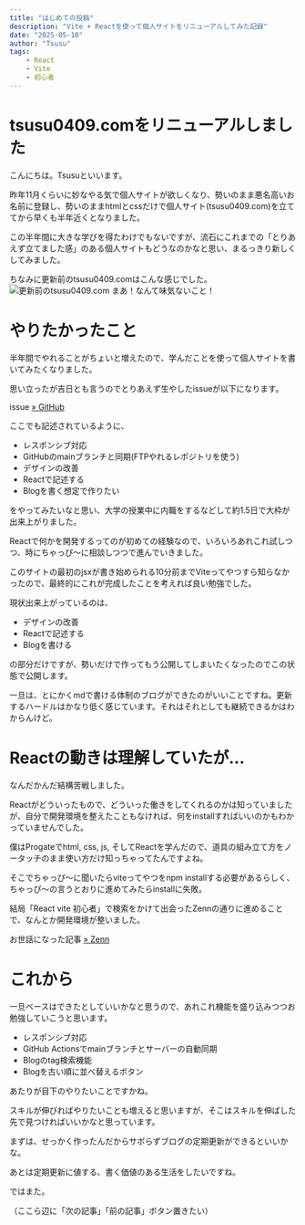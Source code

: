 ```yaml
---
title: "はじめての投稿"
description: "Vite + Reactを使って個人サイトをリニューアルしてみた記録"
date: "2025-05-10"
author: "Tsusu"
tags:
    - React
    - Vite
    - 初心者
---
```


# tsusu0409.comをリニューアルしました
こんにちは。Tsusuといいます。

昨年11月くらいに妙なやる気で個人サイトが欲しくなり、勢いのまま悪名高いお名前に登録し、勢いのままhtmlとcssだけで個人サイト(tsusu0409.com)を立ててから早くも半年近くとなりました。

この半年間に大きな学びを得たわけでもないですが、流石にこれまでの「とりあえず立てました感」のある個人サイトもどうなのかなと思い、まるっきり新しくしてみました。

ちなみに更新前のtsusu0409.comはこんな感じでした。
![更新前のtsusu0409.com](/blogImages/250510_01.png)
まあ！なんて味気ないこと！

# やりたかったこと
半年間でやれることがちょいと増えたので、学んだことを使って個人サイトを書いてみたくなりました。

思い立ったが吉日とも言うのでとりあえず生やしたissueが以下になります。

issue [&raquo; GitHub](https://github.com/tsusu0409/tsusu0409.com/issues/3)

ここでも記述されているように、

- レスポンシブ対応
- GitHubのmainブランチと同期(FTPやれるレポジトリを使う)
- デザインの改善
- Reactで記述する
- Blogを書く想定で作りたい

をやってみたいなと思い、大学の授業中に内職をするなどして約1.5日で大枠が出来上がりました。

Reactで何かを開発するってのが初めての経験なので、いろいろあれこれ試しつつ、時にちゃっぴ～に相談しつつで進んでいきました。

このサイトの最初のjsxが書き始められる10分前までViteってやつすら知らなかったので、最終的にこれが完成したことを考えれば良い勉強でした。

現状出来上がっているのは、

- デザインの改善
- Reactで記述する
- Blogを書ける

の部分だけですが、勢いだけで作ってもう公開してしまいたくなったのでこの状態で公開します。

一旦は、とにかくmdで書ける体制のブログができたのがいいことですね。更新するハードルはかなり低く感じています。それはそれとしても継続できるかはわからんけど。

# Reactの動きは理解していたが...
なんだかんだ結構苦戦しました。

Reactがどういったもので、どういった働きをしてくれるのかは知っていましたが、自分で開発環境を整えたこともなければ、何をinstallすればいいのかもわかっていませんでした。

僕はProgateでhtml, css, js, そしてReactを学んだので、道具の組み立て方をノータッチのまま使い方だけ知っちゃってたんですよね。

そこでちゃっぴ～に聞いたらviteってやつをnpm installする必要があるらしく、ちゃっぴ～の言うとおりに進めてみたらinstallに失敗。

結局「React vite 初心者」で検索をかけて出会ったZennの通りに進めることで、なんとか開発環境が整いました。

お世話になった記事 [&raquo; Zenn](https://github.com/tsusu0409/tsusu0409.com/issues/3)

# これから
一旦ベースはできたとしていいかなと思うので、あれこれ機能を盛り込みつつお勉強していこうと思います。

- レスポンシブ対応
- GitHub Actionsでmainブランチとサーバーの自動同期
- Blogのtag検索機能
- Blogを古い順に並べ替えるボタン

あたりが目下のやりたいことですかね。

スキルが伸びればやりたいことも増えると思いますが、そこはスキルを伸ばした先で見つければいいかなと思っています。

まずは、せっかく作ったんだからサボらずブログの定期更新ができるといいかな。

あとは定期更新に値する、書く価値のある生活をしたいですね。

ではまた。

（ここら辺に「次の記事」「前の記事」ボタン置きたい）